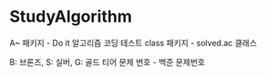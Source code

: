 # StudyAlgorithm
A~ 패키지 - Do it 알고리즘 코딩 테스트 
class 패키지 - solved.ac 클래스

B: 브론즈, S: 실버, G: 골드 티어 문제
번호 - 백준 문제번호
